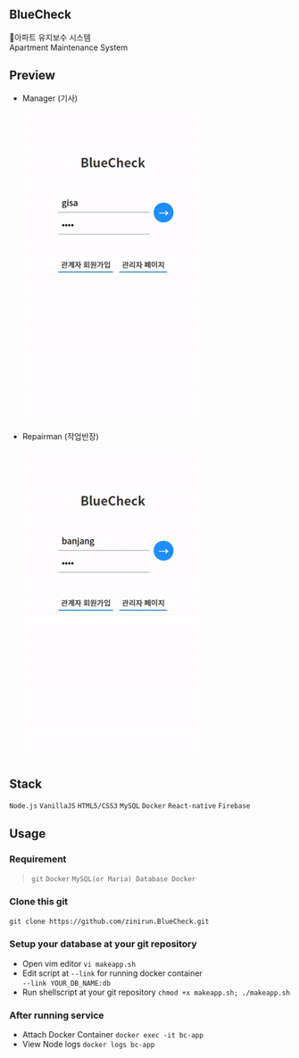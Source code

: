 ## BlueCheck
🔨아파트 유지보수 시스템  
Apartment Maintenance System

## Preview

- Manager (기사)

    ![](.github/gisa.gif)

- Repairman (작업반장)

    ![](.github/banjang.gif)


## Stack
`Node.js` `VanillaJS` `HTML5/CSS3` `MySQL` `Docker` `React-native` `Firebase`

## Usage

### Requirement
> `git` `Docker` `MySQL(or Maria) Database Docker`


### Clone this git
```git clone https://github.com/zinirun.BlueCheck.git```

### Setup your database at your git repository
- Open vim editor 
```vi makeapp.sh```  
- Edit script at `--link` for running docker container  
```--link YOUR_DB_NAME:db```
- Run shellscript at your git repository
```chmod +x makeapp.sh; ./makeapp.sh```


### After running service
- Attach Docker Container
```docker exec -it bc-app```
- View Node logs
```docker logs bc-app```
